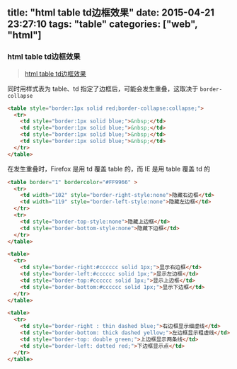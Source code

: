 title: "html table td边框效果"
date: 2015-04-21 23:27:10
tags: "table"
categories: ["web", "html"]
---

### html table td边框效果

> [html table td边框效果](http://hi.baidu.com/9prior/item/60b47eb61cd3b8941846970e)

同时用样式表为 table、td 指定了边框后，可能会发生重叠，这取决于 `border-collapse`
```html
<table style="border:1px solid red;border-collapse:collapse;">
  <tr>
    <td style="border:1px solid blue;">&nbsp;</td>
    <td style="border:1px solid blue;">&nbsp;</td>
    <td style="border:1px solid blue;">&nbsp;</td>
    <td style="border:1px solid blue;">&nbsp;</td>
  </tr>
</table>
```
在发生重叠时，Firefox 是用 td 覆盖 table 的，而 IE 是用 table 覆盖 td 的
```html
<table border="1" bordercolor="#FF9966" >
  <tr>
    <td width="102" style="border-right-style:none">隐藏右边框</td>
    <td width="119" style="border-left-style:none">隐藏左边框</td>
  </tr>
  <tr>
    <td style="border-top-style:none">隐藏上边框</td>
    <td style="border-bottom-style:none">隐藏下边框</td>
  </tr>
</table>

<table>
  <tr>
    <td style="border-right:#cccccc solid 1px;">显示右边框</td>
    <td style="border-left:#cccccc solid 1px;">显示左边框</td>
    <td style="border-top:#cccccc solid 1px;">显示上边框</td>
    <td style="border-bottom:#cccccc solid 1px;">显示下边框</td>
  </tr>
</table>

<table>
  <tr>
    <td style="border-right : thin dashed blue;">右边框显示细虚线</td>
    <td style="border-bottom: thick dashed yellow;">左边框显示粗虚线</td>
    <td style="border-top: double green;">上边框显示两条线</td>
    <td style="border-left: dotted red;">下边框显示点</td>
  </tr>
</table>
```
